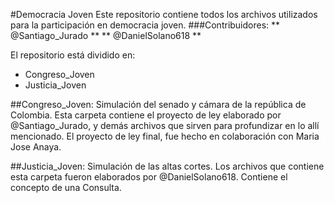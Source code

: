 #Democracia Joven
Este repositorio contiene todos los archivos utilizados para la participación en democracia joven. 
###Contribuidores:
** @Santiago_Jurado **
** @DanielSolano618 **

El repositorio está dividido en:
* Congreso_Joven
* Justicia_Joven

##Congreso_Joven:
Simulación del senado y cámara de la república de Colombia. Esta carpeta contiene el proyecto de ley elaborado por @Santiago_Jurado, y demás archivos que sirven para profundizar en lo allí mencionado.
El proyecto de ley final, fue hecho en colaboración con Maria Jose Anaya.

##Justicia_Joven:
Simulación de las altas cortes. Los archivos que contiene esta carpeta fueron elaborados por @DanielSolano618. Contiene el concepto de una Consulta.
